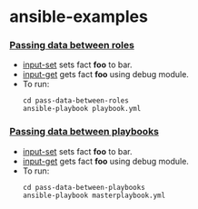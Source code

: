 # ansible-examples

### [Passing data between roles](https://github.com/tensult/ansible-examples/blob/master/pass-data-between-roles)
* [input-set](https://github.com/tensult/ansible-examples/blob/master/pass-data-between-roles/roles/input-set) sets fact **foo** to bar.
* [input-get](https://github.com/tensult/ansible-examples/blob/master/pass-data-between-roles/roles/input-get) gets fact **foo** using debug module.
* To run:
    ```
    cd pass-data-between-roles
    ansible-playbook playbook.yml
    ```

### [Passing data between playbooks](https://github.com/tensult/ansible-examples/blob/master/pass-data-between-playbooks)
* [input-set](https://github.com/tensult/ansible-examples/blob/master/pass-data-between-playbooks/roles/input-set) sets fact **foo** to bar.
* [input-get](https://github.com/tensult/ansible-examples/blob/master/pass-data-between-playbooks/roles/input-get) gets fact **foo** using debug module.
* To run:
    ```
    cd pass-data-between-playbooks
    ansible-playbook masterplaybook.yml
    ```